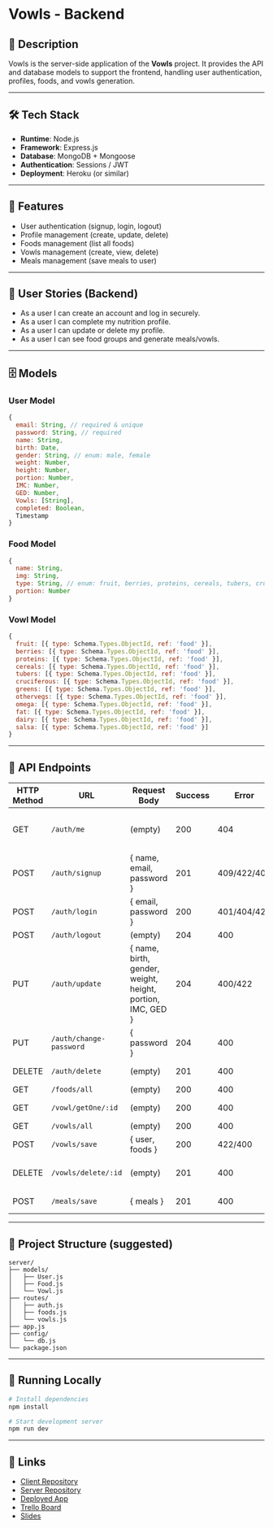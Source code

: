 # Vowls - Backend

## 📖 Description

Vowls is the server-side application of the **Vowls** project. It provides the API and database models to support the frontend, handling user authentication, profiles, foods, and vowls generation.

---

## 🛠 Tech Stack

* **Runtime**: Node.js
* **Framework**: Express.js
* **Database**: MongoDB + Mongoose
* **Authentication**: Sessions / JWT
* **Deployment**: Heroku (or similar)

---

## 🚀 Features

* User authentication (signup, login, logout)
* Profile management (create, update, delete)
* Foods management (list all foods)
* Vowls management (create, view, delete)
* Meals management (save meals to user)

---

## 📌 User Stories (Backend)

* As a user I can create an account and log in securely.
* As a user I can complete my nutrition profile.
* As a user I can update or delete my profile.
* As a user I can see food groups and generate meals/vowls.

---

## 🗄 Models

### User Model

```javascript
{
  email: String, // required & unique
  password: String, // required
  name: String,
  birth: Date,
  gender: String, // enum: male, female
  weight: Number,
  height: Number,
  portion: Number,
  IMC: Number,
  GED: Number,
  Vowls: [String],
  completed: Boolean,
  Timestamp
}
```

### Food Model

```javascript
{
  name: String,
  img: String,
  type: String, // enum: fruit, berries, proteins, cereals, tubers, cruciferous, greens, otherveg, omega, fat, dairy, salsa
  portion: Number
}
```

### Vowl Model

```javascript
{
  fruit: [{ type: Schema.Types.ObjectId, ref: 'food' }],
  berries: [{ type: Schema.Types.ObjectId, ref: 'food' }],
  proteins: [{ type: Schema.Types.ObjectId, ref: 'food' }],
  cereals: [{ type: Schema.Types.ObjectId, ref: 'food' }],
  tubers: [{ type: Schema.Types.ObjectId, ref: 'food' }],
  cruciferous: [{ type: Schema.Types.ObjectId, ref: 'food' }],
  greens: [{ type: Schema.Types.ObjectId, ref: 'food' }],
  othervegs: [{ type: Schema.Types.ObjectId, ref: 'food' }],
  omega: [{ type: Schema.Types.ObjectId, ref: 'food' }],
  fat: [{ type: Schema.Types.ObjectId, ref: 'food' }],
  dairy: [{ type: Schema.Types.ObjectId, ref: 'food' }],
  salsa: [{ type: Schema.Types.ObjectId, ref: 'food' }]
}
```

---

## 🔌 API Endpoints

| HTTP Method | URL                     | Request Body                                               | Success | Error       | Description                        |
| ----------- | ----------------------- | ---------------------------------------------------------- | ------- | ----------- | ---------------------------------- |
| GET         | `/auth/me`              | (empty)                                                    | 200     | 404         | Check session and return user info |
| POST        | `/auth/signup`          | { name, email, password }                                  | 201     | 409/422/404 | Create user                        |
| POST        | `/auth/login`           | { email, password }                                        | 200     | 401/404/422 | Authenticate user                  |
| POST        | `/auth/logout`          | (empty)                                                    | 204     | 400         | Logout user                        |
| PUT         | `/auth/update`          | { name, birth, gender, weight, height, portion, IMC, GED } | 204     | 400/422     | Update user info                   |
| PUT         | `/auth/change-password` | { password }                                               | 204     | 400         | Update password                    |
| DELETE      | `/auth/delete`          | (empty)                                                    | 201     | 400         | Delete account                     |
| GET         | `/foods/all`            | (empty)                                                    | 200     | 400         | List all foods                     |
| GET         | `/vowl/getOne/:id`      | (empty)                                                    | 200     | 400         | Get one vowl by ID                 |
| GET         | `/vowls/all`            | (empty)                                                    | 200     | 400         | Get all vowls                      |
| POST        | `/vowls/save`           | { user, foods }                                            | 200     | 422/400     | Save new vowl                      |
| DELETE      | `/vowls/delete/:id`     | (empty)                                                    | 201     | 400         | Delete specific vowl               |
| POST        | `/meals/save`           | { meals }                                                  | 201     | 400         | Save meals to user                 |

---

## 📂 Project Structure (suggested)

```
server/
├── models/
│   ├── User.js
│   ├── Food.js
│   └── Vowl.js
├── routes/
│   ├── auth.js
│   ├── foods.js
│   └── vowls.js
├── app.js
├── config/
│   └── db.js
└── package.json
```

---

## 🧪 Running Locally

```bash
# Install dependencies
npm install

# Start development server
npm run dev
```

---

## 🔗 Links

* [Client Repository](https://github.com/screeeen/project-client)
* [Server Repository](https://github.com/screeeen/project-server)
* [Deployed App](http://heroku.com)
* [Trello Board](https://trello.com/b/F4dCC2Pa/vowls)
* [Slides](http://slides.com)

